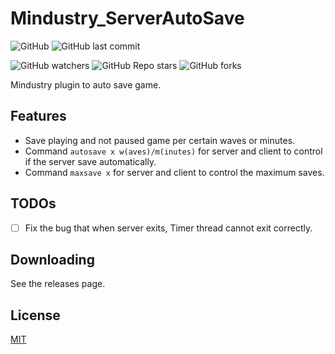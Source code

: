# Mindustry_ServerAutoSave

![GitHub](https://img.shields.io/github/license/pisceskkk/Mindustry_ServerAutoSave)
![GitHub last commit](https://img.shields.io/github/last-commit/pisceskkk/Mindustry_ServerAutoSave)

![GitHub watchers](https://img.shields.io/github/watchers/pisceskkk/Mindustry_ServerAutoSave?style=social)
![GitHub Repo stars](https://img.shields.io/github/stars/pisceskkk/Mindustry_ServerAutoSave?style=social)
![GitHub forks](https://img.shields.io/github/forks/pisceskkk/Mindustry_ServerAutoSave?style=social)

Mindustry plugin to auto save game.

## Features

- Save playing and not paused game per certain waves or minutes.
- Command `autosave x w(aves)/m(inutes)` for server and client to control if the server save automatically.
- Command `maxsave x` for server and client to control the maximum saves.

## TODOs

- [ ] Fix the bug that when server exits, Timer thread cannot exit correctly.

## Downloading

See the releases page.

## License

[MIT](https://github.com/pisceskkk/Mindustry_ServerAutoPause/blob/main/LICENSE )
